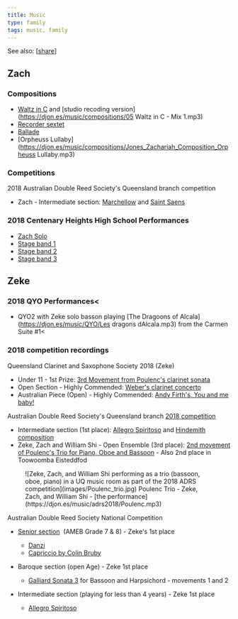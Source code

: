 ```yaml
---
title: Music
type: family
tags: music, family
---
```


See also: [[share]]


## Zach

### Compositions

- [Waltz in C](https://djon.es/music/compositions/Waltz_in_C.mp3) and [studio recoding version](https://djon.es/music/compositions/05 Waltz in C - Mix 1.mp3)
- [Recorder sextet](https://djon.es/music/compositions/Recorder%20Sextet.mp3)
- [Ballade](https://djon.es/music/compositions/Jones_Zachariah_Composition_Ballade.mp3)
- [Orpheuss Lullaby](https://djon.es/music/compositions/Jones_Zachariah_Composition_Orpheuss Lullaby.mp3)

### Competitions

2018 Australian Double Reed Society&#39;s Queensland branch competition

- Zach - Intermediate section: [Marchellow](https://djon.es/music/adrs2018/Zach%20Marchello.mp3) and [Saint Saens](https://djon.es/music/adrs2018/Zach%20Saint%20Saens.mp3)

### 2018 Centenary Heights High School Performances

- [Zach Solo](https://djon.es/music/ZachSolo.mp3)
- [Stage band 1](https://djon.es/music/StageBand1.mp3)
- [Stage band 2](https://djon.es/music/StageBand2.mp3)
- [Stage band 3](https://djon.es/music/StageBand3.mp3)

## Zeke

### 2018 QYO Performances<

- QYO2 with Zeke solo basson playing [The Dragoons of Alcala](https://djon.es/music/QYO/Les dragons dAlcala.mp3) from the Carmen Suite #1<

### 2018 competition recordings

Queensland Clarinet and Saxophone Society 2018 (Zeke)

- Under 11 - 1st Prize: [3rd Movement from Poulenc's clarinet sonata](https://djon.es/music/QCAS2018/Poulenc%20Clarinet%20Sonata%203rd%20movement.mp3)
- Open Section - Highly Commended: [Weber's clarinet concerto](https://djon.es/music/QCAS2018/Weber%20Clarinet%20Concertino.mp3)
- Australian Piece (Open) - Highly Commended: [Andy Firth's, You and me baby!](https://djon.es/music/QCAS2018/You%20and%20me%20baby.mp3)

Australian Double Reed Society&#39;s Queensland branch [2018 competition](https://adrs.org.au/news-events/qld/adrs-qld-oboe-and-bassoon-competition-2018)

- Intermediate section (1st place): [Allegro Spiritoso](https://djon.es/music/adrs2018/Zeke%20Allegro%20Spiritoso.mp3) and [Hindemith composition](https://djon.es/music/adrs2018/Zeke%20ADRS%202018%201st%20piece.mp3)
- Zeke, Zach and William Shi - Open Ensemble (3rd place): [2nd movement of Poulenc's Trio for Piano, Oboe and Bassoon](https://djon.es/music/adrs2018/Poulenc.mp3) - Also 2nd place in Toowoomba Eisteddfod

<figure markdown>
![Zeke, Zach, and William Shi performing as a trio (bassoon, oboe, piano) in a UQ music room as part of the 2018 ADRS competition](images/Poulenc_trio.jpg)
<caption>Poulenc Trio - Zeke, Zach, and William Shi - [the performance](https://djon.es/music/adrs2018/Poulenc.mp3)</caption>
</figure>

Australian Double Reed Society National Competition

- [Senior section](https://adrs.org.au/events/past-events/adrs-double-reed-competitions/pre-2018-conferences-and-competitions/2018-adrs-competition-winners) &nbsp;(AMEB Grade 7 &amp; 8) - Zeke&#39;s 1st place

    - [Danzi](http://djon.es/music/adrs2018/danzi.mp3)
	- [Capriccio by Colin Bruby](http://djon.es/music/adrs2018/Capriccio.mp3)

- Baroque section (open Age) - Zeke 1st place

	- [Galliard Sonata 3](http://djon.es/music/adrs2018/Galliard_Melbourne.mp3) for Bassoon and Harpsichord - movements 1 and 2

- Intermediate section (playing for less than 4 years) - Zeke 1st place

    - [Allegro Spiritoso](http://djon.es/music/adrs2018/AllegroSpiritoso_Melbourne.mp3)


[//begin]: # "Autogenerated link references for markdown compatibility"
[share]: share "Share"
[//end]: # "Autogenerated link references"